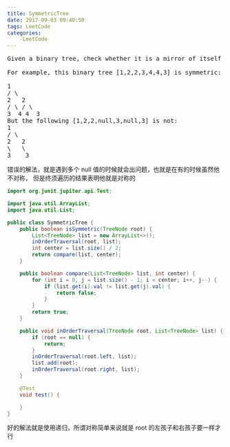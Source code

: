 ```yaml
---
title: SymmetricTree
date: 2017-09-03 09:40:50
tags: LeetCode
categories:
    -LeetCode
---
```


<pre>
Given a binary tree, check whether it is a mirror of itself (ie, symmetric around its center).

For example, this binary tree [1,2,2,3,4,4,3] is symmetric:

1
/ \
2   2
/ \ / \
3  4 4  3
But the following [1,2,2,null,3,null,3] is not:
1
/ \
2   2
\   \
3    3
</pre>

错误的解法，就是遇到多个 null 值的时候就会出问题，也就是在有的时候虽然他不对称，
但是终须遍历的结果表明他就是对称的
```java
import org.junit.jupiter.api.Test;

import java.util.ArrayList;
import java.util.List;

public class SymmetricTree {
    public boolean isSymmetric(TreeNode root) {
        List<TreeNode> list = new ArrayList<>();
        inOrderTraversal(root, list);
        int center = list.size() / 2;
        return compare(list, center);
    }

    public boolean compare(List<TreeNode> list, int center) {
        for (int i = 0, j = list.size() - 1; i < center; i++, j--) {
            if (list.get(i).val != list.get(j).val) {
                return false;
            }
        }
        return true;
    }

    public void inOrderTraversal(TreeNode root, List<TreeNode> list) {
        if (root == null) {
            return;
        }
        inOrderTraversal(root.left, list);
        list.add(root);
        inOrderTraversal(root.right, list);
    }

    @Test
    void test() {

    }
}


```

好的解法就是使用递归，所谓对称简单来说就是 root 的左孩子和右孩子要一样才行

